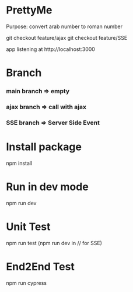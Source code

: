 # PrettyMe


Purpose: convert arab number to roman number

git checkout feature/ajax
git checkout feature/SSE

app listening at http://localhost:3000

# Branch
### main branch => empty
### ajax branch => call with ajax
### SSE branch => Server Side Event

# Install package 
  npm install

# Run in dev mode
  npm run dev

# Unit Test
  npm run test 
(npm run dev in // for SSE)
  
# End2End Test
  npm run cypress
